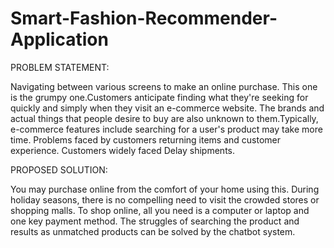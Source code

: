 # Smart-Fashion-Recommender-Application
PROBLEM  STATEMENT:

Navigating between various screens to make an online purchase. This one is the grumpy
one.Customers anticipate finding what they're seeking for quickly and simply when they visit an
 e-commerce website. The brands and actual things that people desire to buy are also unknown to
 them.Typically, e-commerce features include searching for a user's product may take more time.
 Problems faced by customers returning items and customer experience. Customers widely faced
 Delay shipments.

PROPOSED SOLUTION:

You may purchase online from the comfort of your home using this. During holiday seasons,
there is no compelling need to visit the crowded stores or shopping malls. To shop online, all you
 need is a computer or laptop and one key payment method. The struggles of searching the
 product and results as unmatched products can be solved by the chatbot system.
